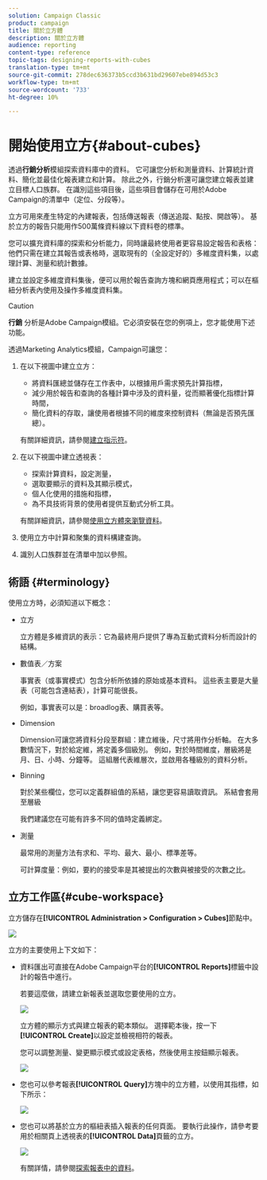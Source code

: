 ```yaml
---
solution: Campaign Classic
product: campaign
title: 關於立方體
description: 關於立方體
audience: reporting
content-type: reference
topic-tags: designing-reports-with-cubes
translation-type: tm+mt
source-git-commit: 278dec636373b5ccd3b631bd29607ebe894d53c3
workflow-type: tm+mt
source-wordcount: '733'
ht-degree: 10%

---
```



# 開始使用立方{#about-cubes}

透過&#x200B;**行銷分析**&#x200B;模組探索資料庫中的資料。 它可讓您分析和測量資料、計算統計資料、簡化並最佳化報表建立和計算。 除此之外，行銷分析還可讓您建立報表並建立目標人口族群。 在識別這些項目後，這些項目會儲存在可用於Adobe Campaign的清單中（定位、分段等）。

立方可用來產生特定的內建報表，包括傳送報表（傳送追蹤、點按、開啟等）。 基於立方的報告只能用作500萬條資料線以下資料卷的標準。

您可以擴充資料庫的探索和分析能力，同時讓最終使用者更容易設定報告和表格：他們只需在建立其報告或表格時，選取現有的（全設定好的）多維度資料集，以處理計算、測量和統計數據。

建立並設定多維度資料集後，便可以用於報告查詢方塊和網頁應用程式；可以在樞紐分析表內使用及操作多維度資料集。

>[!CAUTION]
>
>**行銷** 分析是Adobe Campaign模組。它必須安裝在您的例項上，您才能使用下述功能。

透過Marketing Analytics模組，Campaign可讓您：

1. 在以下視圖中建立立方：

   * 將資料匯總並儲存在工作表中，以根據用戶需求預先計算指標，
   * 減少用於報告和查詢的各種計算中涉及的資料量，從而顯著優化指標計算時間，
   * 簡化資料的存取，讓使用者根據不同的維度來控制資料（無論是否預先匯總）。

   有關詳細資訊，請參閱[建立指示符](../../reporting/using/creating-indicators.md)。

1. 在以下視圖中建立透視表：

   * 探索計算資料，設定測量，
   * 選取要顯示的資料及其顯示模式，
   * 個人化使用的措施和指標，
   * 為不具技術背景的使用者提供互動式分析工具。

   有關詳細資訊，請參閱[使用立方體來瀏覽資料](../../reporting/using/using-cubes-to-explore-data.md)。

1. 使用立方中計算和聚集的資料構建查詢。
1. 識別人口族群並在清單中加以參照。

## 術語 {#terminology}

使用立方時，必須知道以下概念：

* 立方

   立方體是多維資訊的表示：它為最終用戶提供了專為互動式資料分析而設計的結構。

* 數值表／方案

   事實表（或事實模式）包含分析所依據的原始或基本資料。 這些表主要是大量表（可能包含連結表），計算可能很長。

   例如，事實表可以是：broadlog表、購買表等。

* Dimension

   Dimension可讓您將資料分段至群組：建立維後，尺寸將用作分析軸。 在大多數情況下，對於給定維，將定義多個級別。 例如，對於時間維度，層級將是月、日、小時、分鐘等。 這組層代表維層次，並啟用各種級別的資料分析。

* Binning

   對於某些欄位，您可以定義群組值的系結，讓您更容易讀取資訊。 系結會套用至層級

   我們建議您在可能有許多不同的值時定義綁定。

* 測量

   最常用的測量方法有求和、平均、最大、最小、標準差等。

   可計算度量：例如，要約的接受率是其被提出的次數與被接受的次數之比。

## 立方工作區{#cube-workspace}

立方儲存在&#x200B;**[!UICONTROL Administration > Configuration > Cubes]**&#x200B;節點中。

![](assets/s_advuser_cube_node.png)

立方的主要使用上下文如下：

* 資料匯出可直接在Adobe Campaign平台的&#x200B;**[!UICONTROL Reports]**&#x200B;標籤中設計的報告中進行。

   若要這麼做，請建立新報表並選取您要使用的立方。

   ![](assets/cube_create_new.png)

   立方體的顯示方式與建立報表的範本類似。 選擇範本後，按一下&#x200B;**[!UICONTROL Create]**&#x200B;以設定並檢視相符的報表。

   您可以調整測量、變更顯示模式或設定表格，然後使用主按鈕顯示報表。

   ![](assets/cube_display_new.png)

* 您也可以參考報表&#x200B;**[!UICONTROL Query]**&#x200B;方塊中的立方體，以使用其指標，如下所示：

   ![](assets/s_advuser_query_using_a_cube.png)

* 您也可以將基於立方的樞紐表插入報表的任何頁面。 要執行此操作，請參考要用於相關頁上透視表的&#x200B;**[!UICONTROL Data]**&#x200B;頁籤的立方。

   ![](assets/s_advuser_cube_in_report.png)

   有關詳情，請參閱[探索報表中的資料](../../reporting/using/using-cubes-to-explore-data.md#exploring-the-data-in-a-report)。

